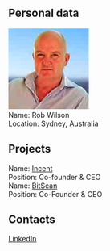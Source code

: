 ## Personal data
![Rob Wilson photo](../people/photo/rob_wilson.jpg)  
Name:  Rob Wilson  
Location: Sydney, Australia
## Projects 
Name: [Incent](../projects/incent.md)  
Position: Co-founder & CEO  
Name: [BitScan](https://bitscan.com/)  
Position: Co-Founder & CEO

## Contacts
[LinkedIn](https://www.linkedin.com/in/rob-wilson-8a769673/)  
